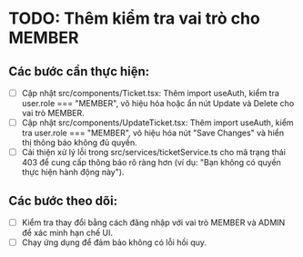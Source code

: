 # TODO: Thêm kiểm tra vai trò cho MEMBER
## Các bước cần thực hiện:
- [ ] Cập nhật src/components/Ticket.tsx: Thêm import useAuth, kiểm tra user.role === "MEMBER", vô hiệu hóa hoặc ẩn nút Update và Delete cho vai trò MEMBER.
- [ ] Cập nhật src/components/UpdateTicket.tsx: Thêm import useAuth, kiểm tra user.role === "MEMBER", vô hiệu hóa nút "Save Changes" và hiển thị thông báo không đủ quyền.
- [ ] Cải thiện xử lý lỗi trong src/services/ticketService.ts cho mã trạng thái 403 để cung cấp thông báo rõ ràng hơn (ví dụ: "Bạn không có quyền thực hiện hành động này").

## Các bước theo dõi:
- [ ] Kiểm tra thay đổi bằng cách đăng nhập với vai trò MEMBER và ADMIN để xác minh hạn chế UI.
- [ ] Chạy ứng dụng để đảm bảo không có lỗi hồi quy.
